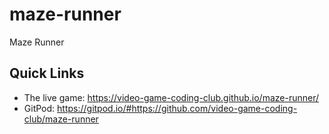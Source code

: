 # maze-runner

Maze Runner

## Quick Links

* The live game: https://video-game-coding-club.github.io/maze-runner/
* GitPod: https://gitpod.io/#https://github.com/video-game-coding-club/maze-runner
